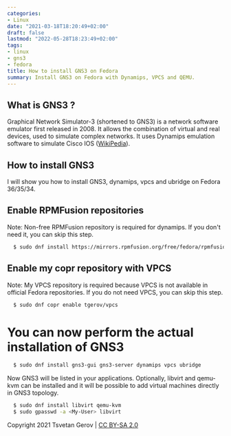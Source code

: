 ```yaml
---
categories:
- Linux
date: "2021-03-18T18:20:49+02:00"
draft: false
lastmod: "2022-05-28T18:23:49+02:00"
tags:
- linux
- gns3
- fedora
title: How to install GNS3 on Fedora
summary: Install GNS3 on Fedora with Dynamips, VPCS and QEMU.
---
```



## What is GNS3 ?
Graphical Network Simulator-3 (shortened to GNS3) is a network software emulator first released in 2008.
It allows the combination of virtual and real devices, used to simulate complex networks. 
It uses Dynamips emulation software to simulate Cisco IOS ([WikiPedia](https://en.wikipedia.org/wiki/Graphical_Network_Simulator-3)).


## How to install GNS3
I will show you how to install GNS3, dynamips, vpcs and ubridge on Fedora 36/35/34.

## Enable RPMFusion repositories
Note: Non-free RPMFusion repository is required for dynamips. If you don't need it, you can skip this step.

````bash
  $ sudo dnf install https://mirrors.rpmfusion.org/free/fedora/rpmfusion-free-release-$(rpm -E %fedora).noarch.rpm https://mirrors.rpmfusion.org/nonfree/fedora/rpmfusion-nonfree-release-$(rpm -E %fedora).noarch.rpm
````

## Enable my copr repository with VPCS
Note: My VPCS repository is required because VPCS is not available in official Fedora repositories. If you do not need VPCS, you can skip this step. 

````bash
  $ sudo dnf copr enable tgerov/vpcs
````

# You can now perform the actual installation of GNS3
````bash
  $ sudo dnf install gns3-gui gns3-server dynamips vpcs ubridge
````

Now GNS3 will be listed in your applications.
Optionally, libvirt and qemu-kvm can be installed and it will be possible to add virtual machines directly in GNS3 topology.

````bash
  $ sudo dnf install libvirt qemu-kvm
  $ sudo gpasswd -a <My-User> libvirt
````

Copyright 2021 Tsvetan Gerov | <a href=https://creativecommons.org/licenses/by-sa/2.0/ target=_blank rel=noopener>CC BY-SA 2.0</a>

